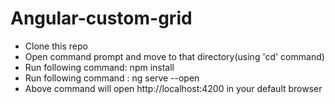 # Angular-custom-grid
- Clone this repo
- Open command prompt and move to that directory(using 'cd' command)
- Run following command: 
	npm install
- Run following command :
	ng serve --open
- Above command will open http://localhost:4200 in your default browser

